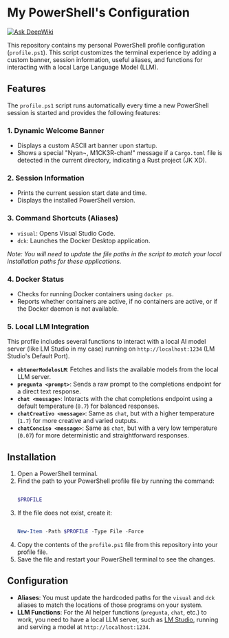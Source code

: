 # My PowerShell's Configuration
[![Ask DeepWiki](https://devin.ai/assets/askdeepwiki.png)](https://deepwiki.com/M1CK3R/powerConfig)

This repository contains my personal PowerShell profile configuration (`profile.ps1`). This script customizes the terminal experience by adding a custom banner, session information, useful aliases, and functions for interacting with a local Large Language Model (LLM).

## Features

The `profile.ps1` script runs automatically every time a new PowerShell session is started and provides the following features:

### 1. Dynamic Welcome Banner
- Displays a custom ASCII art banner upon startup.
- Shows a special "Nyan¬, M1CK3R-chan!" message if a `Cargo.toml` file is detected in the current directory, indicating a Rust project (JK XD).

### 2. Session Information
- Prints the current session start date and time.
- Displays the installed PowerShell version.

### 3. Command Shortcuts (Aliases)
- `visual`: Opens Visual Studio Code.
- `dck`: Launches the Docker Desktop application.

*Note: You will need to update the file paths in the script to match your local installation paths for these applications.*

### 4. Docker Status
- Checks for running Docker containers using `docker ps`.
- Reports whether containers are active, if no containers are active, or if the Docker daemon is not available.

### 5. Local LLM Integration
This profile includes several functions to interact with a local AI model server (like LM Studio in my case) running on `http://localhost:1234` (LM Studio's Default Port).

- **`obtenerModelosLM`**: Fetches and lists the available models from the local LLM server.
- **`pregunta <prompt>`**: Sends a raw prompt to the completions endpoint for a direct text response.
- **`chat <message>`**: Interacts with the chat completions endpoint using a default temperature (`0.7`) for balanced responses.
- **`chatCreativo <message>`**: Same as `chat`, but with a higher temperature (`1.7`) for more creative and varied outputs.
- **`chatConciso <message>`**: Same as `chat`, but with a very low temperature (`0.07`) for more deterministic and straightforward responses.

## Installation

1.  Open a PowerShell terminal.
2.  Find the path to your PowerShell profile file by running the command:
    ```powershell
    
    $PROFILE
    
    ```
3.  If the file does not exist, create it:
    ```powershell
    
    New-Item -Path $PROFILE -Type File -Force
    
    ```
4.  Copy the contents of the `profile.ps1` file from this repository into your profile file.
5.  Save the file and restart your PowerShell terminal to see the changes.

## Configuration

- **Aliases**: You must update the hardcoded paths for the `visual` and `dck` aliases to match the locations of those programs on your system.
- **LLM Functions**: For the AI helper functions (`pregunta`, `chat`, etc.) to work, you need to have a local LLM server, such as [LM Studio](https://lmstudio.ai/), running and serving a model at `http://localhost:1234`.
